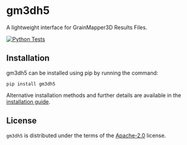 # gm3dh5

A lightweight interface for GrainMapper3D Results Files. 

[![Python Tests](https://github.com/xnovotech/gm3dh5/actions/workflows/build-tests.yml/badge.svg?branch=main)](https://github.com/xnovotech/gm3dh5/actions/workflows/build-tests.yml)



## Installation

gm3dh5 can be installed using pip by running the command:

```console
pip install gm3dh5
```

Alternative installation methods and further details are available in the [installation guide](https://xnovotech.github.io/gm3dh5/user/installation).

## License

`gm3dh5` is distributed under the terms of the [Apache-2.0](https://spdx.org/licenses/Apache-2.0.html) license.

